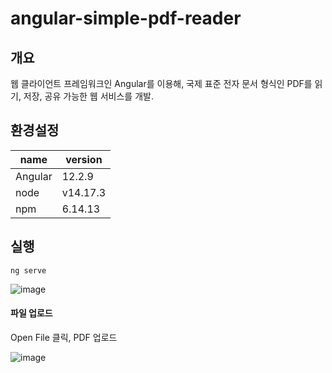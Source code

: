 # angular-simple-pdf-reader


## 개요

웹 클라이언트 프레임워크인 Angular를 이용해, 국제 표준 전자 문서 형식인 PDF를 읽기, 저장, 공유 가능한 웹 서비스를 개발.

## 환경설정

| name | version |
|---|---|
| Angular | 12.2.9 |
| node | v14.17.3 |
| npm | 6.14.13 |

## 실행

```
ng serve
```

![image](https://user-images.githubusercontent.com/91445932/146306759-729e253b-12e8-4c4f-b36f-84630571575c.png)

#### 파일 업로드

Open File 클릭, PDF 업로드

![image](https://user-images.githubusercontent.com/91445932/146306807-0acc58d5-c162-4bb3-8e8d-9203ae8496df.png)


